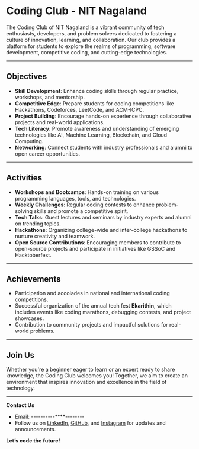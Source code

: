 # Coding Club - NIT Nagaland

The Coding Club of NIT Nagaland is a vibrant community of tech enthusiasts, developers, and problem solvers dedicated to fostering a culture of innovation, learning, and collaboration. Our club provides a platform for students to explore the realms of programming, software development, competitive coding, and cutting-edge technologies.

---

## Objectives
- **Skill Development**: Enhance coding skills through regular practice, workshops, and mentorship.
- **Competitive Edge**: Prepare students for coding competitions like Hackathons, Codeforces, LeetCode, and ACM-ICPC.
- **Project Building**: Encourage hands-on experience through collaborative projects and real-world applications.
- **Tech Literacy**: Promote awareness and understanding of emerging technologies like AI, Machine Learning, Blockchain, and Cloud Computing.
- **Networking**: Connect students with industry professionals and alumni to open career opportunities.

---

## Activities
- **Workshops and Bootcamps**: Hands-on training on various programming languages, tools, and technologies.
- **Weekly Challenges**: Regular coding contests to enhance problem-solving skills and promote a competitive spirit.
- **Tech Talks**: Guest lectures and seminars by industry experts and alumni on trending topics.
- **Hackathons**: Organizing college-wide and inter-college hackathons to nurture creativity and teamwork.
- **Open Source Contributions**: Encouraging members to contribute to open-source projects and participate in initiatives like GSSoC and Hacktoberfest.

---

## Achievements
- Participation and accolades in national and international coding competitions.
- Successful organization of the annual tech fest **Ekarithin**, which includes events like coding marathons, debugging contests, and project showcases.
- Contribution to community projects and impactful solutions for real-world problems.

---

## Join Us
Whether you're a beginner eager to learn or an expert ready to share knowledge, the Coding Club welcomes you! Together, we aim to create an environment that inspires innovation and excellence in the field of technology.

---

**Contact Us**
- Email: ----------****--------
- Follow us on [LinkedIn](#), [GitHub](#), and [Instagram](#) for updates and announcements.

**Let’s code the future!**


